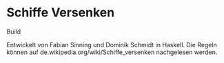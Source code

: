 # Schiffe Versenken

Build


Entwickelt von Fabian Sinning und Dominik Schmidt in Haskell. Die Regeln können auf de.wikipedia.org/wiki/Schiffe_versenken
nachgelesen werden.

